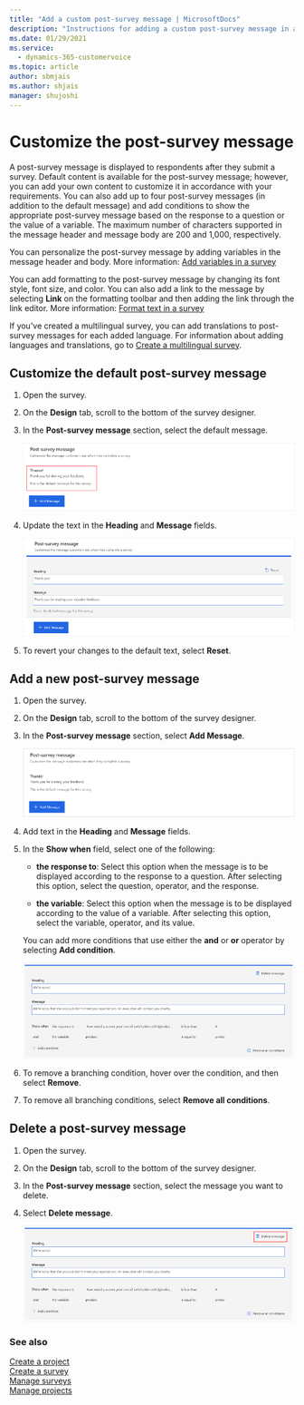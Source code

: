 ```yaml
---
title: "Add a custom post-survey message | MicrosoftDocs"
description: "Instructions for adding a custom post-survey message in a survey created with Dynamics 365 Customer Voice."
ms.date: 01/29/2021
ms.service: 
  - dynamics-365-customervoice
ms.topic: article
author: sbmjais
ms.author: shjais
manager: shujoshi
---
```


# Customize the post-survey message

A post-survey message is displayed to respondents after they submit a survey. Default content is available for the post-survey message; however, you can add your own content to customize it in accordance with your requirements. You can also add up to four post-survey messages (in addition to the default message) and add conditions to show the appropriate post-survey message based on the response to a question or the value of a variable. The maximum number of characters supported in the message header and message body are 200 and 1,000, respectively.

You can personalize the post-survey message by adding variables in the message header and body. More information: [Add variables in a survey](personalize-survey.md#add-variables-in-a-survey)

You can add formatting to the post-survey message by changing its font style, font size, and color. You can also add a link to the message by selecting **Link** on the formatting toolbar and then adding the link through the link editor. More information: [Format text in a survey](survey-text-format.md)

If you've created a multilingual survey, you can add translations to post-survey messages for each added language. For information about adding languages and translations, go to [Create a multilingual survey](create-multilingual-survey.md).

## Customize the default post-survey message

1. Open the survey.

2. On the **Design** tab, scroll to the bottom of the survey designer.

3. In the **Post-survey message** section, select the default message.

    ![Select the default post-survey message](media/select-default-message.png "Select the default post-survey message")

4. Update the text in the **Heading** and **Message** fields.

    ![Update the default post-survey message](media/update-default-message.png "Update the default post-survey message")

5. To revert your changes to the default text, select **Reset**.

## Add a new post-survey message

1. Open the survey.

2. On the **Design** tab, scroll to the bottom of the survey designer.

3. In the **Post-survey message** section, select **Add Message**.

    ![Add a new post-survey message](media/select-add-message.png "Add a new post-survey message")

4. Add text in the **Heading** and **Message** fields.

5. In the **Show when** field, select one of the following:

    - **the response to**: Select this option when the message is to be displayed according to the response to a question. After selecting this option, select the question, operator, and the response.

    - **the variable**: Select this option when the message is to be displayed according to the value of a variable. After selecting this option, select the variable, operator, and its value.

    You can add more conditions that use either the **and** or **or** operator by selecting **Add condition**.

    ![Multiple conditions added](media/message-multiple-conditions.png "Multiple conditions added")

6. To remove a branching condition, hover over the condition, and then select **Remove**.

7. To remove all branching conditions, select **Remove all conditions**.

## Delete a post-survey message

1. Open the survey.

2. On the **Design** tab, scroll to the bottom of the survey designer.

3. In the **Post-survey message** section, select the message you want to delete.

4. Select **Delete message**.

    ![Delete the message](media/delete-message.png "Delete the message")

### See also

[Create a project](create-project.md)<br>
[Create a survey](create-survey.md)<br>
[Manage surveys](manage-surveys.md)<br>
[Manage projects](manage-projects.md)

